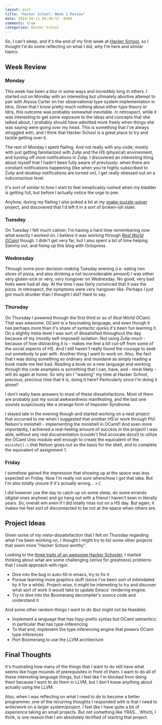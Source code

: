 ```yaml
---
layout: post
title: "Hacker School: Week 1 Review"
date: 2014-10-11 04:48:52 -0400
comments: true
categories: Hacker School
---
```


So, I can't sleep, and it's the end of my first week at
[Hacker School], so I thought I'd do some reflecting on what I did,
why I'm here and similar topics.

[Hacker School]: https://www.hackerschool.com/

<!--more-->

## Week Review

### Monday

This week has been a blur in some ways and incredibly long in others.
I started out on Monday with an interesting but ultimately abortive
attempt to pair with Alyssa Carter on her observational type system
implementation in Idris. Given that I know pretty much nothing about
either type theory or Idris, this outcome was probably somewhat
inevitable.  In retrospect, while it was interesting to get some
exposure to the ideas and concepts that she talked about, I probably
should have admitted more freely when things she was saying were going
over my head. This is something that I've always struggled with, and I
think that Hacker School is a great place to try and tackle getting
over it.

The rest of Monday I spent flailing. And not really with any code;
mostly with just getting familiarized with Zulip and the HS (physical)
environment, and turning off most notifications in Zulip.  I
discovered an interesting thing about myself that I hadn't been fully
aware of previously: when there are constant notifications happening
(like when you're highly subscribed to Zulip and desktop notifications
are turned on), I get really stressed out on a subconscious level.

It's sort of similar to how I start to feel inexplicably rushed when
my bladder is getting full, but before I actually notice the urge to
pee.

Anyhow, during my flailing I also poked a bit at my
[snake-puzzle-solver] project, and discovered that I'd left it in a
sort of broken-ish state.

[snake-puzzle-solver]: https://github.com/RadicalZephyr/snake-puzzle-solver

### Tuesday

On Tuesday I felt much calmer. I'm having a hard time remembering now
what exactly I worked on. I believe it was working through
_[Real World OCaml]_ though.  I didn't get very far, but I also spent a
bit of time helping Sammy out, and fixing up this blog with Octopress.

[Real World OCaml]: https://realworldocaml.org/

### Wednesday

Through some poor decision-making Tuesday evening (i.e. eating two
slices of pizza, and also drinking a not inconsiderable amount) I was
either very gluten-sick or very, very hungover on Wednesday. No good,
very bad feels were had all day. At the time I was fairly convinced
that it was the pizza. In retrospect, the symptoms were very
hangover-like. Perhaps I just got much drunker than I thought I did?
Hard to say.

### Thursday

On Thursday I powered through the first third or so of _Real World
OCaml_. That was awesome. OCaml is a fascinating language, and even
though it has perhaps more than it's share of syntactic quirks it's
been fun learning it. On a slightly meta-level I was sort of
dissatisfied throughout the day because of my (mostly self-imposed)
isolation. Not using Zulip much - because of how distracting it is -
makes me feel a bit cut-off from some of the social aspects of HS. And
I still haven't really found the courage to seek out somebody to pair
with. Another thing I want to work on. Also, the fact that I was doing
something so ordinary and mundane as simply reading a book made me
feel bad. Reading a book on a new language and working through the
code examples is something that I can, have, and - most likely - will
do again at home. So why am I "wasting" my time at Hacker School,
precious, precious time that it is, doing it here? Particularly since
I'm doing it alone!!

I don't really have answers to most of these dissatisfactions. Most of
them are probably just my social awkwardness manifesting, and the last
one sounds suspiciously like a strange form of Imposter Syndrome.

I stayed late in the evening though and started working on a neat
project that occurred to me when I suggested that another HS'er work
through Phil Nelson's minishell - implementing the minishell in
OCaml!! And even more importantly, I achieved a real-feeling amount of
success in the project! I was able, without any real documentation
(couldn't find accurate docs!) to utilize the OCaml Unix module well
enough to create the equivalent of the `minishell.c` that Nelson gives
out as the basis for the shell, and to complete the equivalent of
assignment 1.

### Friday

I somehow gained the impression that showing up at the space was less
expected on Friday. Now I'm really not sure where/how I got that
idea.  But I'm also totally unsure if it's actually wrong... >:(

I did however use the day to catch up on some sleep, do some errands
(digital ones anyhow) and go hang out with a friend I haven't seen in
literally years. So, overall win even if I did totally miss out on a
HS day.  But again, it makes me feel sort of disconnected to be not at
the space when others are.

## Project Ideas

Given some of my meta-dissatisfaction that I felt on Thursday
regarding what I've been working on, I thought I might try to list
some other projects that seem more "Hacker School worthy".

Looking to the [three traits of an awesome Hacker Schooler][3traits],
I started thinking about what are some challenging (strive for
greatness) problems that I could approach with rigor.

[3traits]: https://www.hackerschool.com/manual#sec-principles


- Dive into the bug in auto-fill in emacs, try to fix it
- Pursue learning more graphics stuff (since I've been sort of
  intimidated by it for a while). Project-wise, it might be
  interesting to try and discover what sort of work it would take to
  update Emacs' rendering engine.
- Try to dive into the Boomerang decompiler's source code and
  understand it


And some other random things I want to do (but might not be feasible):

- Implement a language that has lispy-prefix syntax but OCaml
  semantics; in particular that has type-inferencing
- To that end, implement the type inferencing engine that powers OCaml
  type inferences
- Port Boomerang to use the LLVM architecture

## Final Thoughts

It's frustrating how many of the things that I want to do still have
what seems like huge mounds of prerequisites in front of them. I want
to do all of these interesting language things, but I feel like I'm
blocked from doing them because I want to do them in LLVM, but I don't
know anything about actually using the LLVM.

Also, when I was reflecting on what I need to do to become a better
programmer, one of the recurring thoughts I responded with is that I
need to write/work on a larger system/project. I feel like I have
quite a bit of experience taking an small projects. But not something
like YRAS... Which, I think, is one reason that I am absolutely
terrified of starting that project.
